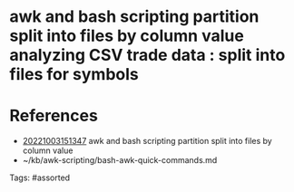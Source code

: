 # awk and bash scripting partition split into files by column value analyzing CSV trade data : split into files for symbols

# References
- [20221003151347](/zet/20221003151347/) awk and bash scripting partition split into files by column value
- ~/kb/awk-scripting/bash-awk-quick-commands.md

Tags:
    #assorted

